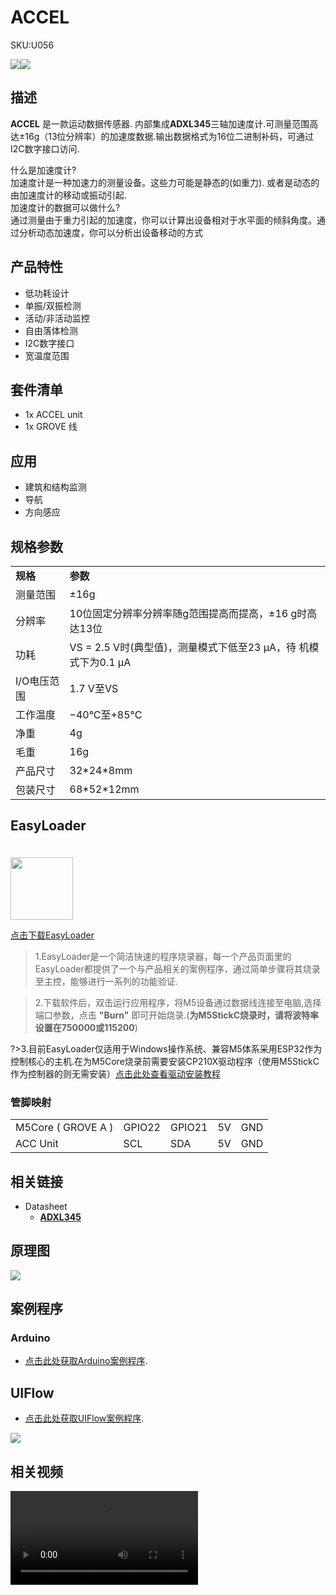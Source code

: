 # ACCEL

<el-tag effect="plain">SKU:U056</el-tag>

<div class="product_pic"><img src="assets/img/product_pics/unit/accel/accel_01.webp"><img src="assets/img/product_pics/unit/accel/accel_02.webp"></div>

## 描述

**ACCEL** 是一款运动数据传感器. 内部集成**ADXL345**三轴加速度计.可测量范围高达±16g（13位分辨率）的加速度数据.输出数据格式为16位二进制补码，可通过I2C数字接口访问.

什么是加速度计?<br>
加速度计是一种加速力的测量设备。这些力可能是静态的(如重力). 或者是动态的由加速度计的移动或振动引起.
<br>
加速度计的数据可以做什么?<br>
通过测量由于重力引起的加速度，你可以计算出设备相对于水平面的倾斜角度。通过分析动态加速度，你可以分析出设备移动的方式

## 产品特性

- 低功耗设计
- 单振/双振检测
- 活动/非活动监控
- 自由落体检测
- I2C数字接口
- 宽温度范围


## 套件清单

- 1x ACCEL unit
- 1x GROVE 线

## 应用

-  建筑和结构监测
-  导航
-  方向感应

## 规格参数

<table>
    <tr style="font-weight:bold">
        <td>规格</td>
        <td>参数</td>
    </tr>
    <tr>
        <td>测量范围</td>
        <td>±16g</td>
    </tr>
    <tr>
        <td>分辨率</td>
        <td>10位固定分辨率分辨率随g范围提高而提高，±16 g时高达13位 </td>
    </tr>
    <tr>
        <td>功耗</td>
        <td>VS = 2.5 V时(典型值)，测量模式下低至23 µA，待 机模式下为0.1 µA</td>
    </tr>
    <tr>
        <td>I/O电压范围</td>
        <td>1.7 V至VS</td>
    </tr>
    <tr>
        <td>工作温度</td>
        <td>−40°C至+85°C</td>
    </tr>
    <tr>
      <td>净重</td>
      <td>4g</td>
   </tr>
      <tr>
      <td>毛重</td>
      <td>16g</td>
   </tr>
   <tr>
      <td>产品尺寸</td>
      <td>32*24*8mm</td>
   </tr>
   <tr>
      <td>包装尺寸</td>
      <td>68*52*12mm</td>
   </tr>
</table>

## EasyLoader

<img src="https://m5stack.oss-cn-shenzhen.aliyuncs.com/image/EasyLoader_logo.webp" width="100px" style="margin-top:20px">

<a href="https://m5stack.oss-cn-shenzhen.aliyuncs.com/EasyLoader/Unit/EasyLoader_ACCEL.exe"><el-button type="primary">点击下载EasyLoader</el-button></a>

>1.EasyLoader是一个简洁快速的程序烧录器，每一个产品页面里的EasyLoader都提供了一个与产品相关的案例程序，通过简单步骤将其烧录至主控，能够进行一系列的功能验证.

>2.下载软件后，双击运行应用程序，将M5设备通过数据线连接至电脑,选择端口参数，点击 **"Burn"** 即可开始烧录.(**为M5StickC烧录时，请将波特率设置在750000或115200**)

?>3.目前EasyLoader仅适用于Windows操作系统、兼容M5体系采用ESP32作为控制核心的主机.在为M5Core烧录前需要安装CP210X驱动程序（使用M5StickC作为控制器的则无需安装）[点击此处查看驱动安装教程](zh_CN/related_documents/M5Burner#安装串口驱动)

### 管脚映射

<table>
 <tr><td>M5Core ( GROVE A )</td><td>GPIO22</td><td>GPIO21</td><td>5V</td><td>GND</td></tr>
 <tr><td>ACC Unit</td><td>SCL</td><td>SDA</td><td>5V</td><td>GND</td></tr>
</table>

## 相关链接

- Datasheet 
    - **[ADXL345](https://m5stack.oss-cn-shenzhen.aliyuncs.com/resource/docs/datasheet/unit/ADXL345_en.pdf)**

## 原理图

<img src="assets/img/product_pics/unit/accel/accel_04.webp">

## 案例程序

### Arduino

- [点击此处获取Arduino案例程序](https://github.com/m5stack/M5Stack/tree/master/examples/Unit/ACCEL_ADXL345).

## UIFlow

- [点击此处获取UIFlow案例程序](https://github.com/m5stack/M5-ProductExampleCodes/tree/master/Unit/ACCEL/UIFLOW). 

<img src="assets/img/product_pics/unit/accel/ACCEL_05.webp">

## 相关视频

<video class="video_size" controls>
    <source src="https://m5stack.oss-cn-shenzhen.aliyuncs.com/video/Product_example_video/ACCEL.mp4" type="video/mp4">
</video>


<script>

   var purchase_link = 'https://m5stack.com/products/3-axis-digital-accelerometer-unit-adxl345';


   anchor_search(purchase_link);
   scrollFunc();

</script>